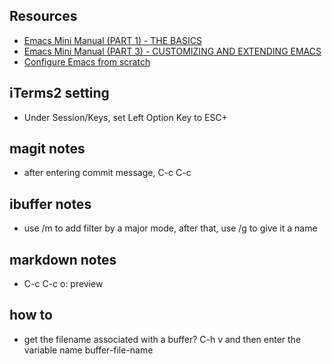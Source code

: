 ## Resources
- [Emacs Mini Manual (PART 1) - THE BASICS](https://tuhdo.github.io/emacs-tutor.html)
- [Emacs Mini Manual (PART 3) - CUSTOMIZING AND EXTENDING EMACS](https://tuhdo.github.io/emacs-tutor3.html)
- [Configure Emacs from scratch](https://medium.com/@suvratapte/configuring-emacs-from-scratch-packages-220bbc5e55b7)

## iTerms2 setting
- Under Session/Keys, set Left Option Key to ESC+

## magit notes
- after entering commit message, C-c C-c

## ibuffer notes
- use /m to add filter by a major mode, after that, use /g to give it a name

## markdown notes
- C-c C-c o: preview

## how to
- get the filename associated with a buffer? C-h v and then enter the variable name buffer-file-name
